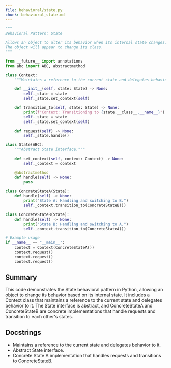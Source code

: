 ```yaml
---
file: behavioral/state.py
chunk: behavioral_state.md
---
```


```python
"""
Behavioral Pattern: State

Allows an object to alter its behavior when its internal state changes.
The object will appear to change its class.
"""

from __future__ import annotations
from abc import ABC, abstractmethod

class Context:
    """Maintains a reference to the current state and delegates behavior to it."""

    def __init__(self, state: State) -> None:
        self._state = state
        self._state.set_context(self)

    def transition_to(self, state: State) -> None:
        print(f"Context: Transitioning to {state.__class__.__name__}")
        self._state = state
        self._state.set_context(self)

    def request(self) -> None:
        self._state.handle()

class State(ABC):
    """Abstract State interface."""

    def set_context(self, context: Context) -> None:
        self._context = context

    @abstractmethod
    def handle(self) -> None:
        pass

class ConcreteStateA(State):
    def handle(self) -> None:
        print("State A: Handling and switching to B.")
        self._context.transition_to(ConcreteStateB())

class ConcreteStateB(State):
    def handle(self) -> None:
        print("State B: Handling and switching to A.")
        self._context.transition_to(ConcreteStateA())

# Example usage
if __name__ == "__main__":
    context = Context(ConcreteStateA())
    context.request()
    context.request()
    context.request()

```

## Summary
This code demonstrates the State behavioral pattern in Python, allowing an object to change its behavior based on its internal state. It includes a Context class that maintains a reference to the current state and delegates behavior to it. The State interface is abstract, and ConcreteStateA and ConcreteStateB are concrete implementations that handle requests and transition to each other's states.

## Docstrings
- Maintains a reference to the current state and delegates behavior to it.
- Abstract State interface.
- Concrete State A implementation that handles requests and transitions to ConcreteStateB.

